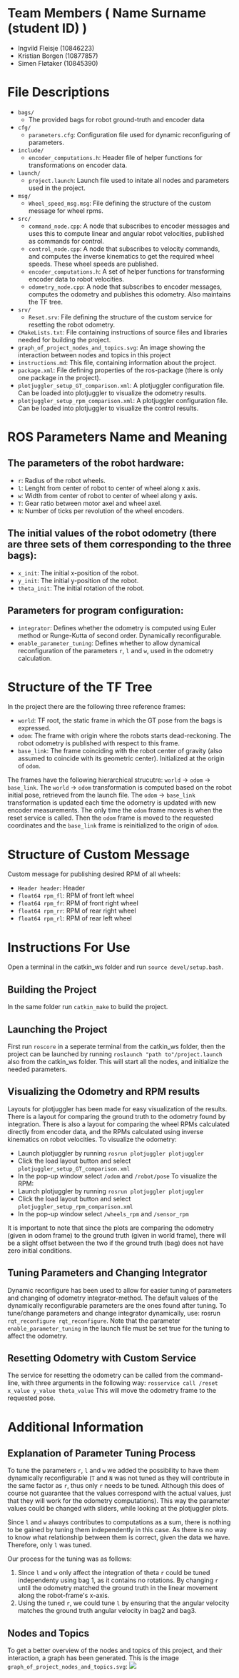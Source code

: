# Team Members ( Name Surname (student ID) )
* Ingvild Fleisje (10846223)
* Kristian Borgen (10877857)
* Simen Fløtaker  (10845390)

# File Descriptions
* `bags/`
  * The provided bags for robot ground-truth and encoder data
* `cfg/`
  * `parameters.cfg`: Configuration file used for dynamic reconfiguring of parameters.
* `include/`
  * `encoder_computations.h`: Header file of helper functions for transformations on encoder data.
* `launch/`
  * `project.launch`: Launch file used to initate all nodes and parameters used in the project.
* `msg/`
  * `Wheel_speed_msg.msg`: File defining the structure of the custom message for wheel rpms.
* `src/`
  * `command_node.cpp`: A node that subscribes to encoder messages and uses this to compute linear and angular robot velocities, published as commands for control.
  * `control_node.cpp`: A node that subscribes to velocity commands, and computes the inverse kinematics to get the required wheel speeds. These wheel speeds are published.
  * `encoder_computations.h`: A set of helper functions for transforming encoder data to robot velocities.
  * `odometry_node.cpp`: A node that subscribes to encoder messages, computes the odometry and publishes this odometry. Also maintains the TF tree.
* `srv/`
  * `Reset.srv`: File defining the structure of the custom service for resetting the robot odometry.
* `CMakeLists.txt`: File containing instructions of source files and libraries needed for building the project.
* `graph_of_project_nodes_and_topics.svg`: An image showing the interaction between nodes and topics in this project
* `instructions.md`: This file, containing information about the project.
* `package.xml`: File defining properties of the ros-package (there is only one package in the project).
* `plotjuggler_setup_GT_comparison.xml`: A plotjuggler configuration file. Can be loaded into plotjuggler to visualize the odometry results.
* `plotjuggler_setup_rpm_comparison.xml`: A plotjuggler configuration file. Can be loaded into plotjuggler to visualize the control results.

# ROS Parameters Name and Meaning
## The parameters of the robot hardware:
* `r`: Radius of the robot wheels. 
* `l`: Lenght from center of robot to center of wheel along x axis.
* `w`: Width from center of robot to center of wheel along y axis.
* `T`: Gear ratio between motor axel and wheel axel.
* `N`: Number of ticks per revolution of the wheel encoders.

## The initial values of the robot odometry (there are three sets of them corresponding to the three bags):
* `x_init`: The initial x-position of the robot.
* `y_init`: The initial y-position of the robot.
* `theta_init`: The initial rotation of the robot.

## Parameters for program configuration:
* `integrator`: Defines whether the odometry is computed using Euler method or Runge-Kutta of second order. Dynamically reconfigurable.
* `enable_parameter_tuning`: Defines whether to allow dynamical reconfiguration of the parameters `r`, `l` and `w`, used in the odometry calculation.

# Structure of the TF Tree
In the project there are the following three reference frames:
* `world`: TF root, the static frame in which the GT pose from the bags is expressed.
* `odom`: The frame with origin where the robots starts dead-reckoning. The robot odometry is published with respect to this frame.
* `base_link`: The frame coinciding with the robot center of gravity (also assumed to coincide with its geometric center). Initialized at the origin of `odom`.

The frames have the following hierarchical strucutre: `world` -> `odom` -> `base_link`. The `world` -> `odom` transformation is computed based on the robot initial pose, retrieved from the launch file. The `odom` -> `base_link` transformation is updated each time the odometry is updated with new encoder measurements. The only time the `odom` frame moves is when the reset service is called. Then the `odom` frame is moved to the requested coordinates and the `base_link` frame is reinitialized to the origin of `odom`.

# Structure of Custom Message
Custom message for publishing desired RPM of all wheels:
* `Header header`:  Header
* `float64 rpm_fl`: RPM of front left wheel
* `float64 rpm_fr`: RPM of front right wheel
* `float64 rpm_rr`: RPM of rear right wheel 
* `float64 rpm_rl`: RPM of rear left wheel

# Instructions For Use
Open a terminal in the catkin_ws folder and run `source devel/setup.bash`.

## Building the Project
 In the same folder run `catkin_make` to build the project.

## Launching the Project
First run `roscore` in a seperate terminal from the catkin_ws folder, then the project can be launched by running `roslaunch "path to"/project.launch` also from the catkin_ws folder.
This will start all the nodes, and initialize the needed parameters.

## Visualizing the Odometry and RPM results
Layouts for plotjuggler has been made for easy visualization of the results. There is a layout for comparing the ground truth to the odometry found by integration. There is also a layout for comparing the wheel RPMs calculated directly from encoder data, and the RPMs calculated using inverse kinematics on robot velocities. 
To visualize the odometry:
  * Launch plotjuggler by running `rosrun plotjuggler plotjuggler`
  * Click the load layout button and select `plotjuggler_setup_GT_comparison.xml`
  * In the pop-up window select `/odom` and `/robot/pose`
To visualize the RPM:
  * Launch plotjuggler by running `rosrun plotjuggler plotjuggler`
  * Click the load layout button and select `plotjuggler_setup_rpm_comparison.xml`
  * In the pop-up window select `/wheels_rpm` and `/sensor_rpm`

It is important to note that since the plots are comparing the odometry (given in odom frame) to the ground truth (given in world frame), there will be a slight offset between the two if the ground truth (bag) does not have zero initial conditions.

## Tuning Parameters and Changing Integrator
Dynamic reconfigure has been used to allow for easier tuning of parameters and changing of odometry integrator-method. The default values of the dynamically reconfigurable parameters are the ones found after tuning. To tune/change parameters and change integrator dynamically, use: rosrun `rqt_reconfigure rqt_reconfigure`. Note that the parameter `enable_parameter_tuning` in the launch file must be set true for the tuning to affect the odometry.

## Resetting Odometry with Custom Service
The service for resetting the odometry can be called from the command-line, with three arguments in the following way: `rosservice call /reset x_value y_value theta_value`
This will move the odometry frame to the requested pose.



# Additional Information
## Explanation of Parameter Tuning Process
To tune the parameters `r`, `l` and `w` we added the possibility to have them dynamically reconfigurable (`T` and `N` was not tuned as they will contribute in the same factor as `r`, thus only `r` needs to be tuned. Although this does of course not guarantee that the values correspond with the actual values, just that they will work for the odometry computations). This way the parameter values could be changed with sliders, while looking at the plotjuggler plots.

Since `l` and `w` always contributes to computations as a sum, there is nothing to be gained by tuning them independently in this case. As there is no way to know what relationship between them is correct, given the data we have. Therefore, only `l` was tuned.

Our process for the tuning was as follows:
1. Since `l` and `w` only affect the integration of theta `r` could be tuned independenty using bag 1, as it contains no rotations. By changing `r` until the odometry matched the ground truth in the linear movement along the robot-frame's x-axis.
2. Using the tuned `r`, we could tune `l` by ensuring that the angular velocity matches the ground truth angular velocity in bag2 and bag3. 

## Nodes and Topics
To get a better overview of the nodes and topics of this project, and their interaction, a graph has been generated. This is the image `graph_of_project_nodes_and_topics.svg`:
<img src="./graph_of_project_nodes_and_topics.svg">

